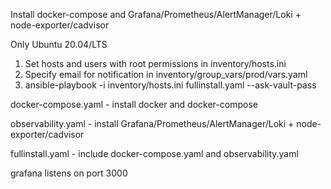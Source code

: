 Install docker-compose and Grafana/Prometheus/AlertManager/Loki + node-exporter/cadvisor

Only Ubuntu 20.04/LTS

1. Set hosts and users with root permissions in inventory/hosts.ini
2. Specify email for notification in inventory/group_vars/prod/vars.yaml
3. ansible-playbook -i inventory/hosts.ini fullinstall.yaml --ask-vault-pass 

docker-compose.yaml - install docker and docker-compose 

observability.yaml - install Grafana/Prometheus/AlertManager/Loki + node-exporter/cadvisor

fullinstall.yaml - include docker-compose.yaml and observability.yaml

grafana listens on port 3000
